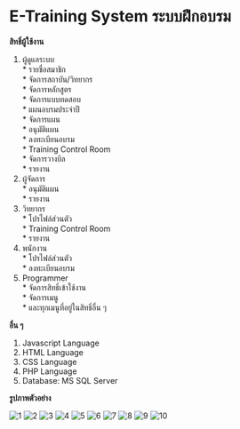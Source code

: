 # E-Training System ระบบฝึกอบรม

**สิทธิ์ผู้ใช้งาน**  
  1. ผู้ดูแลระบบ  
    * รายชื่อสมาชิก  
    * จัดการสถาบัน/วิทยากร  
    * จัดการหลักสูตร  
    * จัดการแบบทดสอบ  
    * แผนอบรมประจำปี  
    * จัดการแผน  
    * อนุมัติแผน  
    * ลงทะเบียนอบรม  
    * Training Control Room  
    * จัดการวางบิล  
    * รายงาน
  2. ผู้จัดการ  
    * อนุมัติแผน  
    * รายงาน  
  3. วิทยากร  
    * โปรไฟล์ส่วนตัว  
    * Training Control Room  
    * รายงาน  
  4. พนักงาน  
    * โปรไฟล์ส่วนตัว  
    * ลงทะเบียนอบรม  
  5. Programmer  
    * จัดการสิทธิ์เข้าใช้งาน  
    * จัดการเมนู  
    * และทุกเมนูที่อยู่ในสิทธิ์อื่น ๆ  

**อื่น ๆ**
  1. Javascript Language
  2. HTML Language
  3. CSS Language
  4. PHP Language
  5. Database: MS SQL Server  

**รูปภาพตัวอย่าง**

![1](https://github.com/ENOMBAN/MY_PROJECT/blob/main/TOTAL/e-Training%20System/image/1.jpg)
![2](https://github.com/ENOMBAN/MY_PROJECT/blob/main/TOTAL/e-Training%20System/image/2.jpg)
![3](https://github.com/ENOMBAN/MY_PROJECT/blob/main/TOTAL/e-Training%20System/image/3.jpg)
![4](https://github.com/ENOMBAN/MY_PROJECT/blob/main/TOTAL/e-Training%20System/image/4.jpg)
![5](https://github.com/ENOMBAN/MY_PROJECT/blob/main/TOTAL/e-Training%20System/image/5.jpg)
![6](https://github.com/ENOMBAN/MY_PROJECT/blob/main/TOTAL/e-Training%20System/image/6.jpg)
![7](https://github.com/ENOMBAN/MY_PROJECT/blob/main/TOTAL/e-Training%20System/image/7.jpg)
![8](https://github.com/ENOMBAN/MY_PROJECT/blob/main/TOTAL/e-Training%20System/image/8.jpg)
![9](https://github.com/ENOMBAN/MY_PROJECT/blob/main/TOTAL/e-Training%20System/image/9.jpg)
![10](https://github.com/ENOMBAN/MY_PROJECT/blob/main/TOTAL/e-Training%20System/image/10.jpg)

